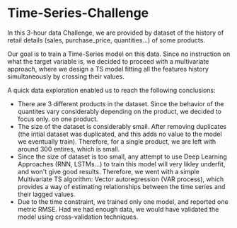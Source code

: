 # Time-Series-Challenge

In this 3-hour data Challenge, we are provided by dataset of the history of retail details (sales, purchase_price, quantities...) of some products.

Our goal is to train a Time-Series model on this data. Since no instruction on what the target variable is, we decided to proceed with a multivariate approach, where we design a TS model fitting all the features history simultaneously by crossing their values.

A quick data exploration enabled us to reach the following conclusions:

- There are 3 different products in the dataset. Since the behavior of the quantites vary considerably depending on the product, we decided to focus only. on one product.
- The size of the dataset is considerably small. After removing duplicates (the intial dataset was duplicated, and this adds no value to the model we eventually train). Therefore, for a single product, we are left with around 300 entires, which is small.
- Since the size of dataset is too small, any attempt to use Deep Learning Approaches (RNN, LSTMs...) to train this model will very likley underfit, and won't give good results. Therefore, we went with a simple Multivariate TS algorithm: Vector autoregression (VAR process), which provides a way of estimating relationships between the time series and their lagged values.
- Due to the time constraint, we trained only one model, and reported one metric RMSE. Had we had enough data, we would have validated the model using cross-validation techniques. 
